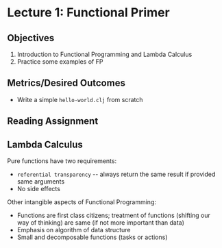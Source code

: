 # Lecture 1: Functional Primer

## Objectives

1. Introduction to Functional Programming and Lambda Calculus
2. Practice some examples of FP

## Metrics/Desired Outcomes

* Write a simple `hello-world.clj` from scratch

## Reading Assignment

## Lambda Calculus

Pure functions have two requirements:
* `referential transparency` -- always return the same result if provided same arguments
* No side effects

Other intangible aspects of Functional Programming:
* Functions are first class citizens; treatment of functions (shifting our way of thinking) are same (if not more important than data)
* Emphasis on algorithm of data structure
* Small and decomposable functions (tasks or actions)


